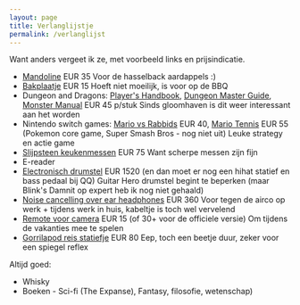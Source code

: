 ```yaml
---
layout: page
title: Verlanglijstje
permalink: /verlanglijst
---
```


Want anders vergeet ik ze, met voorbeeld links en prijsindicatie.

- [Mandoline](https://www.kookpunt.nl/benriner-mandoline-no64-wit/nl/product/2770/?sqr=mandoline) EUR 35
Voor de hasselback aardappels :)
- [Bakplaatje](https://www.kookpunt.nl/nordic-ware-compact-bakplaat-25x18cm/nl/product/19775/?sqr=bakplaatje) EUR 15
Hoeft niet moeilijk, is voor op de BBQ
- Dungeon and Dragons: [Player's Handbook](https://www.spellenhuis.nl/dungeons-dragons-player-s-handbook), [Dungeon Master Guide](https://www.spellenhuis.nl/dungeons-dragons-dungeon-master-s-guide), [Monster Manual](https://www.spellenhuis.nl/dungeons-dragons-monster-manual) EUR 45 p/stuk
Sinds gloomhaven is dit weer interessant aan het worden
- Nintendo switch games: [Mario vs Rabbids](https://www.bol.com/nl/p/mario-rabbids-kingdom-battle-switch/9200000079165771/) EUR 40, [Mario Tennis](https://www.bol.com/nl/p/mario-tennis-aces-switch/9200000088311576/) EUR 55 (Pokemon core game, Super Smash Bros - nog niet uit)
Leuke strategy en actie game
- [Slijpsteen keukenmessen](https://www.kookpunt.nl/coticule-slijpsteen-pyrenees-150x60mm/nl/product/41209/?sqr=slijpsteen%20) EUR 75
Want scherpe messen zijn fijn
- E-reader
- [Electronisch drumstel](https://www.bax-shop.nl/elektronisch-drumstel/roland-td-17kvx-v-drums-elektronisch-drumstel) EUR 1520 (en dan moet er nog een hihat statief en bass pedaal bij QQ)
Guitar Hero drumstel begint te beperken (maar Blink's Damnit op expert heb ik nog niet gehaald)
- [Noise cancelling over ear headphones](https://www.coolblue.nl/product/788941/bose-quietcomfort-35-ii-wireless-zwart.html) EUR 360
Voor tegen de airco op werk + tijdens werk in huis, kabeltje is toch wel vervelend
- [Remote voor camera](https://www.cameratools.nl/foto-video-accessoires/afstandsbedieningen/caruba-ir-afstandsbediening-cml-l3-niko/) EUR 15 (of 30+ voor de officiele versie)
Om tijdens de vakanties mee te spelen
- [Gorrilapod reis statiefje](https://www.foka.nl/product/12234630/joby-gorillapod-3k-kit-black-charcoal?zoek=joby&) EUR 80
Eep, toch een beetje duur, zeker voor een spiegel reflex

Altijd goed:
- Whisky
- Boeken - Sci-fi (The Expanse), Fantasy, filosofie, wetenschap)


